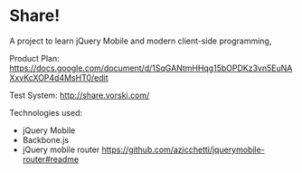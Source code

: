 Share!
================================================================================

A project to learn jQuery Mobile and modern client-side programming,

Product Plan: https://docs.google.com/document/d/1SqGANtmHHqg15bOPDKz3vn5EuNAXxvKcXOP4d4MsHT0/edit

Test System: http://share.vorski.com/


Technologies used:
- jQuery Mobile
- Backbone.js
- jQuery mobile router https://github.com/azicchetti/jquerymobile-router#readme

